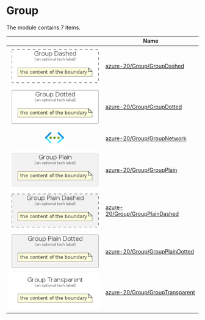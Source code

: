 # Group

The module contains 7 items.



| |Name|
|:---:|---|
| ![illustration of azure-20/Group/GroupDashed](../../azure-20/Group/GroupDashed.Local.png) | [azure-20/Group/GroupDashed](../../azure-20/Group/GroupDashed.md) |
| ![illustration of azure-20/Group/GroupDotted](../../azure-20/Group/GroupDotted.Local.png) | [azure-20/Group/GroupDotted](../../azure-20/Group/GroupDotted.md) |
| ![illustration of azure-20/Group/GroupNetwork](../../azure-20/Item/Networking/ServiceVirtualNetworks.png) | [azure-20/Group/GroupNetwork](../../azure-20/Group/GroupNetwork.md) |
| ![illustration of azure-20/Group/GroupPlain](../../azure-20/Group/GroupPlain.Local.png) | [azure-20/Group/GroupPlain](../../azure-20/Group/GroupPlain.md) |
| ![illustration of azure-20/Group/GroupPlainDashed](../../azure-20/Group/GroupPlainDashed.Local.png) | [azure-20/Group/GroupPlainDashed](../../azure-20/Group/GroupPlainDashed.md) |
| ![illustration of azure-20/Group/GroupPlainDotted](../../azure-20/Group/GroupPlainDotted.Local.png) | [azure-20/Group/GroupPlainDotted](../../azure-20/Group/GroupPlainDotted.md) |
| ![illustration of azure-20/Group/GroupTransparent](../../azure-20/Group/GroupTransparent.Local.png) | [azure-20/Group/GroupTransparent](../../azure-20/Group/GroupTransparent.md) |



